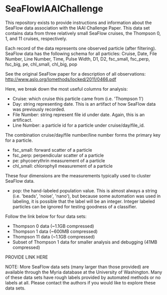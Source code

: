 SeaFlowIAAIChallenge
====================

This repository exists to provide instructions and information about the SeaFlow
data association with the IAAI Challenge Paper. This data set contains data from
three relatively small SeaFlow cruises, the Thompson 0, 1, and 11 cruises, respectively.

Each record of the data represents one observed particle (after filtering).
SeaFlow data has the following schema for all particles:
Cruise, Date, File Number, Line Number, Time, Pulse Width, D1, D2, fsc_small, fsc_perp, fsc_big, pe, chl_small, chl_big, pop

See the original SeaFlow paper for a description of all observations: http://www.aslo.org/lomethods/locked/2011/0466.pdf

Here, we break down the most useful columns for analysis:

* Cruise: which cruise this particle came from (i.e. 'Thompson 1')
* Day: string representing date. This is an artifact of how SeaFlow data was previously recorded.
* File Number: string represent file id under date. Again, this is an artificact.
* Line Number: a particle id for a particle under cruise/day/file_id.

The combination cruise/day/file number/line number forms the primary key for a particle.

* fsc_small: forward scatter of a particle
* fsc_perp: perpendicular scatter of a particle
* pe: phycoerythrin measurement of a particle
* chl_small: chlorophyll measurement of a particle

These four dimensions are the measurements typically used to cluster SeaFlow data.

* pop: the hand-labeled population value. This is almost always a string (i.e. 'beads', 'noise', 'nano'),
but because some automation was used in labeling, it is possible that the label will be an integer.
Integer labeled particles can be ignored for testing goodness of a classifier.

Follow the link below for four data sets:

* Thompson 0 data (~1.1GB compressed)
* Thompson 1 data (~600MB compressed)
* Thompson 11 data (~1.1GB compressed)
* Subset of Thompson 1 data for smaller analysis and debugging (41MB compressed)

PROVIDE LINK HERE

NOTE: More SeaFlow data sets (many larger than those provided) are available through the Myria
database at the University of Washington. Many of these data sets have rough labels provided 
by automated methods or no labels at all. Please contact the authors if you would like to 
explore these data sets.
